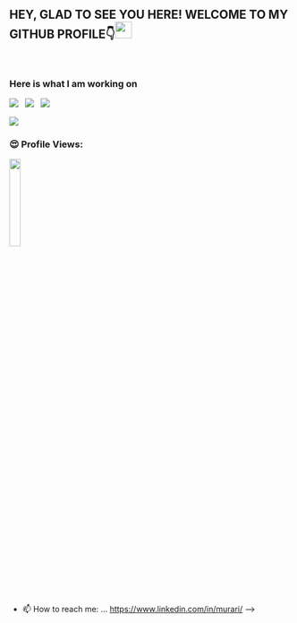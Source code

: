 <h2>HEY, GLAD TO SEE YOU HERE! WELCOME TO MY GITHUB PROFILE👇<img src="https://raw.githubusercontent.com/MartinHeinz/MartinHeinz/master/wave.gif" width="30px"></h2><br>

### Here is what I am working on

<a href="https://www.linkedin.com/in/murari/"><img src="https://img.shields.io/badge/LinkedIn-0077B5?style=for-the-badge&logo=linkedin&logoColor=white"></img></a>&nbsp;&nbsp; <a href="https://github.com/murari-goswami"><img src="https://img.shields.io/badge/GitHub-100000?style=for-the-badge&logo=github&logoColor=white"></img></a>&nbsp;&nbsp; <a href="https://murari-goswami.github.io/"><img src="https://img.shields.io/badge/Portfolio-2962FF?style=for-the-badge&logo=portfolio&logoColor=white"></img></a>&nbsp;&nbsp;

<!--Trap--:)-->
<a href="https://github.com/404"><img src="https://user-images.githubusercontent.com/73097560/115834477-dbab4500-a447-11eb-908a-139a6edaec5c.gif"></a>

### 😍 Profile Views:

<img width="20%" src="https://profile-counter.glitch.me/{murari-goswami}/count.svg" /> 

- 📫 How to reach me: ... https://www.linkedin.com/in/murari/
-->
